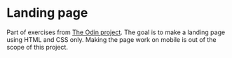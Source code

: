 # Landing page
Part of exercises from [The Odin project](https://www.theodinproject.com/paths/foundations/courses/foundations/lessons/landing-page). The goal is to make a landing page using HTML and CSS only. Making the page work on mobile is out of the scope of this project.

